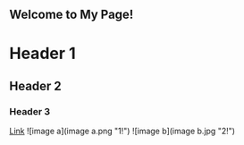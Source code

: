 ## Welcome to My Page!
# Header 1
## Header 2
### Header 3
[Link](https://cskmathcircle.org/)
![image a](image a.png "1!")
![image b](image b.jpg "2!")

